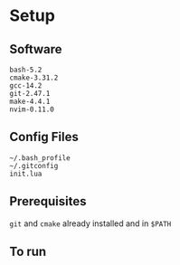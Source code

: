# Setup

## Software
```
bash-5.2
cmake-3.31.2
gcc-14.2
git-2.47.1
make-4.4.1
nvim-0.11.0
```

## Config Files
```
~/.bash_profile
~/.gitconfig
init.lua
```

## Prerequisites
```git``` and ```cmake``` already installed and in ```$PATH```

## To run
